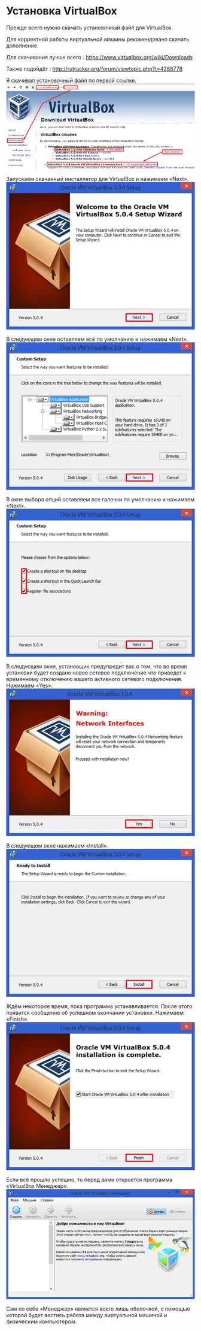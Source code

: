 # Установка VirtualBox

Прежде всего нужно скачать установочный файл для VirtualBox.

Для корректной работы виртуальной машины рекомендовано скачать дополнение.

Для скачивания лучше всего : https://www.virtualbox.org/wiki/Downloads

Также подойдёт : http://rutracker.org/forum/viewtopic.php?t=4288778

Я скачивал установочный файл по первой ссылке.  
![Рис. 1](img/1.jpg)

Запускаем скачанный инсталлятор для VirtualBox и нажимаем «Next».  
![Рис. 2](img/2.jpg)

В следующем окне оставляем всё по умолчанию и нажимаем «Next».  
![Рис. 3](img/3.jpg)

В окне выбора опций оставляем все галочки по умолчанию и нажимаем «Next».  
![Рис. 4](img/4.jpg)

В следующем окне, установщик предупредит вас о том, что во время установки будет создано новое сетевое подключение что приведет к временному отключению вашего активного сетевого подключения.
Нажимаем «Yes».  
![Рис. 5](img/5.jpg)

В следующем окне нажимаем «Install».  
![Рис. 6](img/6.jpg)

Ждём некоторое время, пока программа устанавливается. После этого появится сообщение об успешном окончании установки. Нажимаем «Finish».  
![Рис. 7](img/7.jpg)

Если всё прошло успешно, то перед вами откроется программа «VirtualBox Менеджер».  
![Рис. 8](img/8.jpg)

Сам по себе «Менеджер» является всего лишь оболочкой, с помощью которой будет вестись работа между виртуальной машиной и физическим компьютером.
